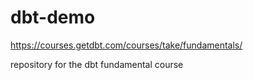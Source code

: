 # dbt-demo

https://courses.getdbt.com/courses/take/fundamentals/

repository for the dbt fundamental course
